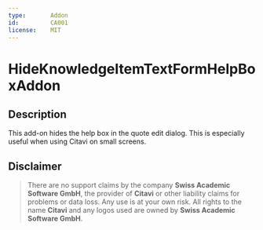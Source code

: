 ```yaml
---
type:       Addon
id:         CA001
license:    MIT
---
```


# HideKnowledgeItemTextFormHelpBoxAddon

## Description

This add-on hides the help box in the quote edit dialog. This is especially useful when using Citavi on small screens.

## Disclaimer

>There are no support claims by the company **Swiss Academic Software GmbH**, the provider of **Citavi** or other liability claims for problems or data loss. Any use is at your own risk. All rights to the name **Citavi** and any logos used are owned by **Swiss Academic Software GmbH**.
